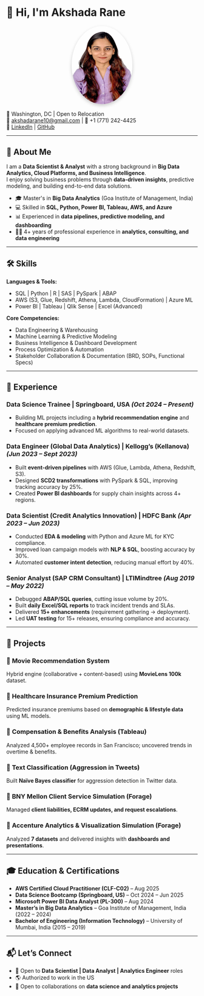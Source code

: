 # 👋 Hi, I'm Akshada Rane  

<p align="center">
  <img src="https://raw.githubusercontent.com/akshadarane10/portfolio.github.io/main/image/photo.jpg" 
       alt="Akshada Rane" 
       width="160" 
       style="border-radius:50%; box-shadow: 0px 4px 10px rgba(0,0,0,0.2);">
</p>

📍 Washington, DC | Open to Relocation  
📧 akshadarane10@gmail.com | 📱 +1 (771) 242-4425  
🔗 [LinkedIn](#) | [GitHub](#)  

---

## 🚀 About Me  
I am a **Data Scientist & Analyst** with a strong background in **Big Data Analytics, Cloud Platforms, and Business Intelligence**.  
I enjoy solving business problems through **data-driven insights**, predictive modeling, and building end-to-end data solutions.  

- 🎓 Master's in **Big Data Analytics** (Goa Institute of Management, India)  
- 💻 Skilled in **SQL, Python, Power BI, Tableau, AWS, and Azure**  
- 📊 Experienced in **data pipelines, predictive modeling, and dashboarding**  
- 🧑‍💼 4+ years of professional experience in **analytics, consulting, and data engineering**  

---

## 🛠️ Skills  

**Languages & Tools:**  
- SQL | Python | R | SAS | PySpark | ABAP  
- AWS (S3, Glue, Redshift, Athena, Lambda, CloudFormation) | Azure ML  
- Power BI | Tableau | Qlik Sense | Excel (Advanced)  

**Core Competencies:**  
- Data Engineering & Warehousing  
- Machine Learning & Predictive Modeling  
- Business Intelligence & Dashboard Development  
- Process Optimization & Automation  
- Stakeholder Collaboration & Documentation (BRD, SOPs, Functional Specs)  

---

## 💼 Experience  

### **Data Science Trainee** | Springboard, USA _(Oct 2024 – Present)_  
- Building ML projects including a **hybrid recommendation engine** and **healthcare premium prediction**.  
- Focused on applying advanced ML algorithms to real-world datasets.  

### **Data Engineer (Global Data Analytics)** | Kellogg’s (Kellanova) _(Jun 2023 – Sept 2023)_  
- Built **event-driven pipelines** with AWS (Glue, Lambda, Athena, Redshift, S3).  
- Designed **SCD2 transformations** with PySpark & SQL, improving tracking accuracy by 25%.  
- Created **Power BI dashboards** for supply chain insights across 4+ regions.  

### **Data Scientist (Credit Analytics Innovation)** | HDFC Bank _(Apr 2023 – Jun 2023)_  
- Conducted **EDA & modeling** with Python and Azure ML for KYC compliance.  
- Improved loan campaign models with **NLP & SQL**, boosting accuracy by 30%.  
- Automated **customer intent detection**, reducing manual effort by 40%.  

### **Senior Analyst (SAP CRM Consultant)** | LTIMindtree _(Aug 2019 – May 2022)_  
- Debugged **ABAP/SQL queries**, cutting issue volume by 20%.  
- Built **daily Excel/SQL reports** to track incident trends and SLAs.  
- Delivered **15+ enhancements** (requirement gathering → deployment).  
- Led **UAT testing** for 15+ releases, ensuring compliance and accuracy.  

---

## 📂 Projects  

### 🔹 **Movie Recommendation System**  
Hybrid engine (collaborative + content-based) using **MovieLens 100k** dataset.  

### 🔹 **Healthcare Insurance Premium Prediction**  
Predicted insurance premiums based on **demographic & lifestyle data** using ML models.  

### 🔹 **Compensation & Benefits Analysis (Tableau)**  
Analyzed 4,500+ employee records in San Francisco; uncovered trends in overtime & benefits.  

### 🔹 **Text Classification (Aggression in Tweets)**  
Built **Naïve Bayes classifier** for aggression detection in Twitter data.  

### 🔹 **BNY Mellon Client Service Simulation (Forage)**  
Managed **client liabilities, ECRM updates, and request escalations**.  

### 🔹 **Accenture Analytics & Visualization Simulation (Forage)**  
Analyzed **7 datasets** and delivered insights with **dashboards and presentations**.  

---

## 🎓 Education & Certifications  

- **AWS Certified Cloud Practitioner (CLF-C02)** – Aug 2025  
- **Data Science Bootcamp (Springboard, US)** – Oct 2024 – Jun 2025  
- **Microsoft Power BI Data Analyst (PL-300)** – Aug 2024  
- **Master’s in Big Data Analytics** – Goa Institute of Management, India (2022 – 2024)  
- **Bachelor of Engineering (Information Technology)** – University of Mumbai, India (2015 – 2019)  

---

## 📬 Let’s Connect  
- 💼 Open to **Data Scientist | Data Analyst | Analytics Engineer** roles  
- 🌎 Authorized to work in the US  
- 🤝 Open to collaborations on **data science and analytics projects**  

